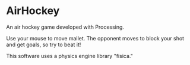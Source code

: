 # AirHockey
An air hockey game developed with Processing.

Use your mouse to move mallet.
The opponent moves to block your shot and get goals, so try to beat it!

This software uses a physics engine library "fisica."
